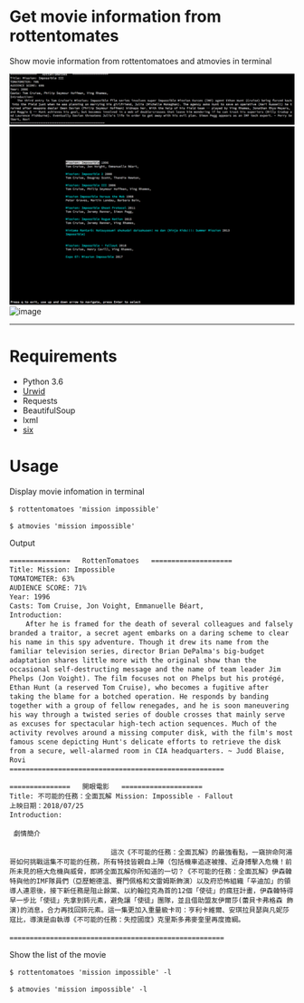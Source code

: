 Get movie information from rottentomates 
====================================
Show movie information from rottentomatoes and atmovies in terminal

![image](https://github.com/Ray0907/movie/blob/master/screenshot/screenshot.png )
![image](https://github.com/Ray0907/movie/blob/master/screenshot/screenshot_2.png)
![image](http://recordit.co/WISLRIy8cv.gif )

------------------
# Requirements
- Python 3.6
- [Urwid](https://github.com/urwid/urwid)
- Requests
- BeautifulSoup
- lxml
- [six](https://github.com/benjaminp/six)

# Usage
Display movie infomation in terminal
```
$ rottentomatoes 'mission impossible'
```

```
$ atmovies 'mission impossible'
```
Output
```
===============   RottenTomatoes   ====================
Title: Mission: Impossible
TOMATOMETER: 63%
AUDIENCE SCORE: 71%
Year: 1996
Casts: Tom Cruise, Jon Voight, Emmanuelle Béart, 
Introduction: 
    After he is framed for the death of several colleagues and falsely branded a traitor, a secret agent embarks on a daring scheme to clear his name in this spy adventure. Though it drew its name from the familiar television series, director Brian DePalma's big-budget adaptation shares little more with the original show than the occasional self-destructing message and the name of team leader Jim Phelps (Jon Voight). The film focuses not on Phelps but his protégé, Ethan Hunt (a reserved Tom Cruise), who becomes a fugitive after taking the blame for a botched operation. He responds by banding together with a group of fellow renegades, and he is soon maneuvering his way through a twisted series of double crosses that mainly serve as excuses for spectacular high-tech action sequences. Much of the activity revolves around a missing computer disk, with the film's most famous scene depicting Hunt's delicate efforts to retrieve the disk from a secure, well-alarmed room in CIA headquarters. ~ Judd Blaise, Rovi
=====================================================
```

```
===============   開眼電影   ====================
Title: 不可能的任務：全面瓦解 Mission: Impossible - Fallout 
上映日期：2018/07/25
Introduction: 

 劇情簡介
                        
                         這次《不可能的任務：全面瓦解》的最強看點，一窺拚命阿湯哥如何挑戰這集不可能的任務，所有特技皆親自上陣（包括機車追逐被撞、近身搏擊入危機！前所未見的極大危機與威脅，即將全面瓦解你所知道的一切？《不可能的任務：全面瓦解》伊森韓特與他的IMF隊員們（亞歷鮑德溫、賽門佩格和文雷姆斯飾演）以及府恐怖組織「辛迪加」的領導人連恩後，接下新任務是阻止餘黨、以約翰拉克為首的12個「使徒」的瘋狂計畫，伊森韓特得早一步比「使徒」先拿到鈽元素，避免讓「使徒」團隊，並且借助盟友伊爾莎(蕾貝卡弗格森 飾演)的消息，合力再找回鈽元素。這一集更加入重量級卡司：亨利卡維爾、安琪拉貝瑟與凡妮莎寇比，導演是由執導《不可能的任務：失控國度》克里斯多弗麥奎里再度擔綱。  
 
=====================================================

```

Show the list of the movie

```
$ rottentomatoes 'mission impossible' -l
```

```
$ atmovies 'mission impossible' -l
```
